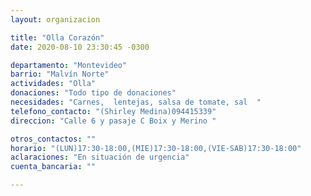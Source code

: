 ```yaml
---
layout: organizacion

title: "Olla Corazón"
date: 2020-08-10 23:30:45 -0300

departamento: "Montevideo"
barrio: "Malvín Norte"
actividades: "Olla"
donaciones: "Todo tipo de donaciones"
necesidades: "Carnes,  lentejas, salsa de tomate, sal  "
telefono_contacto: "(Shirley Medina)094415339"
direccion: "Calle 6 y pasaje C Boix y Merino "

otros_contactos: ""
horario: "(LUN)17:30-18:00,(MIE)17:30-18:00,(VIE-SAB)17:30-18:00"
aclaraciones: "En situación de urgencia"
cuenta_bancaria: ""

---
```

